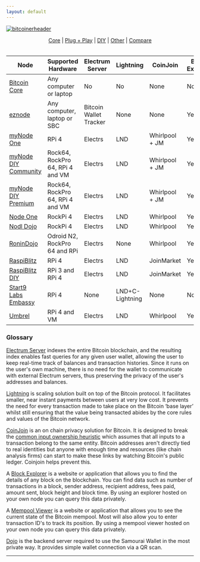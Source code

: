 ```yaml
---
layout: default
---
```


[![bitcoinerheader](/node/assets/images/nodeheader.png)](/node)

<p align="center">
  <a href="/node/core">Core</a> |
  <a href="/node/pap">Plug + Play</a> |
  <a href="/node/diy">DIY</a> |
  <a href="/node/other">Other</a> |
  <a href="/node/compare">Compare</a>
  <br><br>
</p>


| Node                  | Supported Hardware               | Electrum Server | Lightning | CoinJoin   | Block Explorer | Mempool Viewer | Dojo |
|-----------------------|----------------------------------|-----------------|-----------|------------|----------------|----------------|------|
| [Bitcoin Core](https://node.guide/core/)        | Any computer or laptop           | No              | No        | None       | No             | No             | No   |
| [eznode](https://node.guide/do-it-yourself/#eznode)                | Any computer, laptop or SBC | Bitcoin Wallet Tracker | None       | None       | Yes            | Yes            | No   |
| [myNode One](https://node.guide/plug-and-play/#mynode-one)            | RPi 4                            | Electrs         | LND       | Whirlpool + JM  | Yes            | Yes            | Yes  |
| [myNode DIY Community](https://node.guide/do-it-yourself/#mynode)  | Rock64, RockPro 64, RPi 4 and VM | Electrs         | LND       | Whirlpool + JM  | Yes            | No             | Yes  |
| [myNode DIY Premium](https://node.guide/do-it-yourself/#mynode)    | Rock64, RockPro 64, RPi 4 and VM | Electrs          | LND       | Whirlpool + JM  | Yes            | Yes            | Yes  |
| [Node One](https://node.guide/plug-and-play/#nodl-one)              | RockPi 4                         | Electrs         | LND       | Whirlpool  | Yes            | No             | Yes  | 
| [Nodl Dojo](https://node.guide/plug-and-play/#nodl-dojo)             | RockPi 4                         | Electrs         | LND       | Whirlpool  | Yes            | No             | Yes  |
| [RoninDojo](https://node.guide/do-it-yourself/#ronindojo)             | Odroid N2, RockPro 64 and RPi    | Electrs         | None      | Whirlpool  | Yes            | Yes             | Yes  |
| [RaspiBlitz](https://node.guide/plug-and-play/#raspiblitz)            | RPi 4                            | Electrs         | LND       | JoinMarket | Yes            | Yes            | No   |
| [RaspiBlitz DIY](https://node.guide/do-it-yourself/#raspiblitz)        | RPi 3 and RPi 4                  | Electrs         | LND       | JoinMarket | Yes            | Yes            | No   |
| [Start9 Labs Embassy](https://node.guide/plug-and-play/#start9-embassy)   | RPi 4                            | None            | LND+C-Lightning      | None       | No            | No             | No   | Yes |
| [Umbrel](https://node.guide/do-it-yourself/#umbrel)                | RPi 4 and VM                     | Electrs         | LND       | Whirlpool       | Yes            | Yes             | Yes   |


### Glossary

[Electrum Server](https://github.com/romanz/electrs) indexes the entire Bitcoin blockchain, and the resulting index enables fast queries for any given user wallet, allowing the user to keep real-time track of balances and transaction histories. Since it runs on the user's own machine, there is no need for the wallet to communicate with external Electrum servers, thus preserving the privacy of the user's addresses and balances.

[Lightning](/lightning) is scaling solution built on top of the Bitcoin protocol. It facilitates smaller, near instant payments between users at very low cost. It prevents the need for every transaction made to take place on the Bitcoin ‘base layer’ whilst still ensuring that the value being transacted abides by the core rules and values of the Bitcoin network.

[CoinJoin](https://www.bitcoinqna.com/coinjoin) is an on chain privacy solution for Bitcoin. It is designed to break the [common input ownership heuristic](https://en.bitcoin.it/wiki/Common-input-ownership_heuristic) which assumes that all inputs to a transaction belong to the same entity. Bitcoin addresses aren't directly tied to real identities but anyone with enough time and resources (like chain analysis firms) can start to make these links by watching Bitcoin's public ledger. Coinjoin helps prevent this.

A [Block Explorer](https://explorer.btc21.org/) is a website or application that allows you to find the details of any block on the blockchain. You can find data such as number of transactions in a block, sender address, recipient address, fees paid, amount sent, block height and block time. By using an explorer hosted on your own node you can query this data privately.

A [Mempool Viewer](https://mempool.space) is a website or application that allows you to see the current state of the Bitcoin mempool. Most will also allow you to enter transaction ID's to track its position. By using a mempool viewer hosted on your own node you can query this data privately.

[Dojo](https://samouraiwallet.com/dojo) is the backend server required to use the Samourai Wallet in the most private way. It provides simple wallet connection via a QR scan.

***
